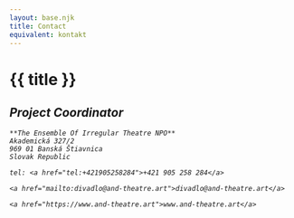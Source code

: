 ```yaml
---
layout: base.njk
title: Contact
equivalent: kontakt
---
```


# {{ title }}

<address>
	<h2>Project Coordinator</h2>

	**The Ensemble Of Irregular Theatre NPO**
	Akademická 327/2
	969 01 Banská Štiavnica 
	Slovak Republic
	
	tel: <a href="tel:+421905258284">+421 905 258 284</a>
	
	<a href="mailto:divadlo@and-theatre.art">divadlo@and-theatre.art</a>
	
	<a href="https://www.and-theatre.art">www.and-theatre.art</a>
</address>